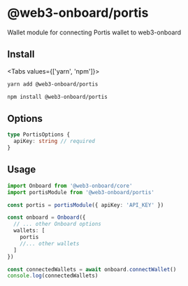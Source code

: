 <script>
    import { Tabs, TabPanel } from '$lib/components'
</script>

# @web3-onboard/portis

Wallet module for connecting Portis wallet to web3-onboard

## Install

<Tabs values={['yarn', 'npm']}>
  <TabPanel value="yarn">

  ```sh copy
  yarn add @web3-onboard/portis
  ```

  </TabPanel>
  <TabPanel value="npm">

  ```sh copy
  npm install @web3-onboard/portis
  ```

  </TabPanel>
</Tabs>

## Options

```typescript
type PortisOptions {
  apiKey: string // required
}
```

## Usage

```typescript
import Onboard from '@web3-onboard/core'
import portisModule from '@web3-onboard/portis'

const portis = portisModule({ apiKey: 'API_KEY' })

const onboard = Onboard({
  // ... other Onboard options
  wallets: [
    portis
    //... other wallets
  ]
})

const connectedWallets = await onboard.connectWallet()
console.log(connectedWallets)
```